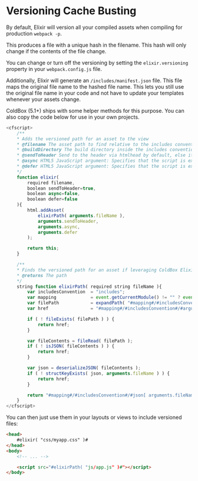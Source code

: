 # Versioning Cache Busting

By default, Elixir will version all your compiled assets when compiling for production `webpack -p`.

This produces a file with a unique hash in the filename.  This hash will only change if the contents of the file change.

You can change or turn off the versioning by setting the `elixir.versioning` property in your `webpack.config.js` file.

Additionally, Elixir will generate an `/includes/manifest.json` file.  This file maps the original file name
to the hashed file name.  This lets you still use the original file name in your code and not have to update your
templates whenever your assets change.

ColdBox (5.1+) ships with some helper methods for this purpose.  You can also copy the code below for use in your own projects.

```js
<cfscript>
	/**
	* Adds the versioned path for an asset to the view
	* @filename The asset path to find relative to the includes convention directory
	* @buildDirectory The build directory inside the includes convention directory
	* @sendToHeader Send to the header via htmlhead by default, else it returns the content
	* @async HTML5 JavaScript argument: Specifies that the script is executed asynchronously (only for external scripts)
	* @defer HTML5 JavaScript argument: Specifies that the script is executed when the page has finished parsing (only for external scripts)
	*/
	function elixir(
		required filename,
		boolean sendToHeader=true,
		boolean async=false,
		boolean defer=false
	){
		html.addAsset(
			elixirPath( arguments.fileName ),
			arguments.sendToHeader,
			arguments.async,
			arguments.defer
		);

		return this;
	}

	/**
	* Finds the versioned path for an asset if leveraging ColdBox Elixir
	* @returns The path
	*/
	string function elixirPath( required string fileName ){
		var includesConvention 	= "includes";
		var mapping 			= event.getCurrentModule() != "" ? event.getModuleRoot() : controller.getSetting( "appMapping" );
		var filePath 			= expandPath( "#mapping#/#includesConvention#/manifest.json" );
		var href 				= "#mapping#/#includesConvention#/#arguments.fileName#";

		if ( ! fileExists( filePath ) ) {
			return href;
		}

		var fileContents = fileRead( filePath );
		if ( ! isJSON( fileContents ) ) {
			return href;
		}

		var json = deserializeJSON( fileContents );
		if ( ! structKeyExists( json, arguments.fileName ) ) {
			return href;
		}

		return "#mapping#/#includesConvention#/#json[ arguments.fileName ]#";
	}
</cfscript>
```

You can then just use them in your layouts or views to include versioned files:

```html
<head>
    #elixir( "css/myapp.css" )#
</head>
<body>
    <!-- ... -->

    <script src="#elixirPath( "js/app.js" )#"></script>
</body>
```
